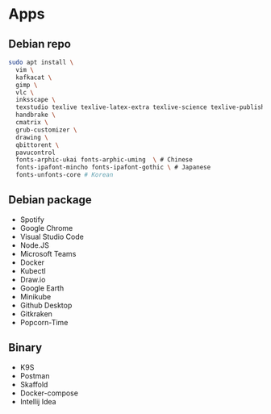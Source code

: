 # Apps

## Debian repo

```sh
sudo apt install \
  vim \
  kafkacat \
  gimp \
  vlc \
  inksscape \
  texstudio texlive texlive-latex-extra texlive-science texlive-publishers texlive-lang-portuguese
  handbrake \
  cmatrix \
  grub-customizer \
  drawing \
  qbittorent \
  pavucontrol
  fonts-arphic-ukai fonts-arphic-uming  \ # Chinese
  fonts-ipafont-mincho fonts-ipafont-gothic \ # Japanese
  fonts-unfonts-core # Korean
```

## Debian package

- Spotify
- Google Chrome
- Visual Studio Code
- Node.JS
- Microsoft Teams
- Docker
- Kubectl
- Draw.io
- Google Earth
- Minikube
- Github Desktop
- Gitkraken
- Popcorn-Time

## Binary

- K9S
- Postman
- Skaffold
- Docker-compose
- Intellij Idea
